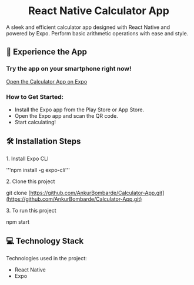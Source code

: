 <h1 align="center" id="title">React Native Calculator App</h1>

<p id="description">A sleek and efficient calculator app designed with React Native and powered by Expo. Perform basic arithmetic operations with ease and style.</p>

<h2>🚀 Experience the App</h2>

<h3>Try the app on your smartphone right now!</h3>
<a href="https://expo.dev/accounts/ankurbombarde/projects/calculator/builds/d5146cdc-154f-4ff6-a131-40c9b6869e65">Open the Calculator App on Expo</a>


<h3>How to Get Started:</h3>

- Install the Expo app from the Play Store or App Store.
- Open the Expo app and scan the QR code.
- Start calculating!


<h2>🛠️ Installation Steps</h2>

<p>1. Install Expo CLI</p>

'''npm install -g expo-cli'''

<p>2. Clone this project</p>

git clone [https://github.com/AnkurBombarde/Calculator-App.git](https://github.com/AnkurBombarde/Calculator-App.git)

<p>3. To run this project</p>

npm start

<h2>💻 Technology Stack</h2>

Technologies used in the project:
- React Native
- Expo
